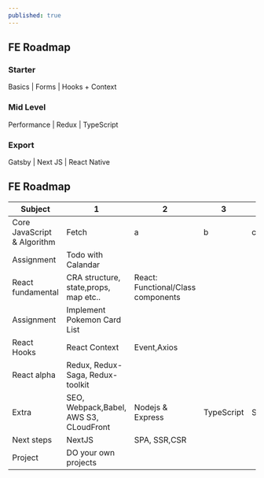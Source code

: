 ```yaml
---
published: true
---
```

## FE Roadmap

### Starter 
Basics | Forms | Hooks + Context 


### Mid Level
Performance | Redux | TypeScript 

### Export 
Gatsby | Next JS | React Native


## FE Roadmap 

|            Subject           | 1 | 2 | 3 | 4 |
|------------------------------|---|---|---|---|
| Core JavaScript & Algorithm  |  Fetch | a  | b  |  c |
| Assignment  |  Todo with Calandar |
|  React fundamental | CRA structure, state,props, map etc..  | React: Functional/Class components
| Assignment  |  Implement Pokemon Card List |
|  React Hooks |React Context | Event,Axios  |
|  React alpha |  Redux, Redux-Saga, Redux-toolkit |   |   |   |
|  Extra | SEO, Webpack,Babel, AWS S3, CLoudFront  | Nodejs & Express  | TypeScript  | SCSS  | 
| Next steps | NextJS | SPA, SSR,CSR
|  Project |  DO your own projects |   
